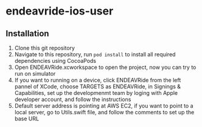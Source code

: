 # endeavride-ios-user

## Installation

1. Clone this git repository
2. Navigate to this repository, run `pod install` to install all required dependencies using CocoaPods
3. Open ENDEAVRide.xcworkspace to open the project, now you can try to run on simulator
4. If you want to running on a device, click ENDEAVRide from the left pannel of XCode, choose TARGETS as ENDEAVRide, in Signings & Capabilities, set up the developmenmt team by loging with Apple developer account, and follow the instructions
5. Default server address is pointing at AWS EC2, if you want to point to a local server, go to Utils.swift file, and follow the comments to set up the base URL
